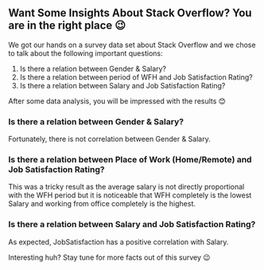 ## Want Some Insights About Stack Overflow? You are in the right place 😉



We got our hands on a survey data set about Stack Overflow and we chose to talk about the following important questions:

1. Is there a relation between Gender & Salary?
2. Is there a relation between period of WFH and Job Satisfaction Rating?
3. Is there a relation between Salary and Job Satisfaction Rating?

After some data analysis, you will be impressed with the results 😊

### Is there a relation between Gender & Salary?
Fortunately, there is not correlation between Gender & Salary.



### Is there a relation between Place of Work (Home/Remote) and Job Satisfaction Rating?
This was a tricky result as the average salary is not directly proportional with the WFH period but it is noticeable that WFH completely is the lowest Salary and working from office completely is the highest.



### Is there a relation between Salary and Job Satisfaction Rating?
As expected, JobSatisfaction has a positive correlation with Salary.



Interesting huh? Stay tune for more facts out of this survey 😉
